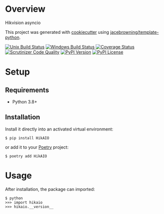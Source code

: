 # Overview

Hikvision asyncio

This project was generated with [cookiecutter](https://github.com/audreyr/cookiecutter) using [jacebrowning/template-python](https://github.com/jacebrowning/template-python).

[![Unix Build Status](https://img.shields.io/travis/destos/hikaio/master.svg?label=unix)](https://travis-ci.org/destos/hikaio)
[![Windows Build Status](https://img.shields.io/appveyor/ci/destos/hikaio/master.svg?label=window)](https://ci.appveyor.com/project/destos/hikaio)
[![Coverage Status](https://img.shields.io/coveralls/destos/hikaio/master.svg)](https://coveralls.io/r/destos/hikaio)
[![Scrutinizer Code Quality](https://img.shields.io/scrutinizer/g/destos/hikaio.svg)](https://scrutinizer-ci.com/g/destos/hikaio/?branch=master)
[![PyPI Version](https://img.shields.io/pypi/v/HikAIO.svg)](https://pypi.org/project/HikAIO)
[![PyPI License](https://img.shields.io/pypi/l/HikAIO.svg)](https://pypi.org/project/HikAIO)

# Setup

## Requirements

* Python 3.8+

## Installation

Install it directly into an activated virtual environment:

```text
$ pip install HikAIO
```

or add it to your [Poetry](https://poetry.eustace.io/) project:

```text
$ poetry add HikAIO
```

# Usage

After installation, the package can imported:

```text
$ python
>>> import hikaio
>>> hikaio.__version__
```
